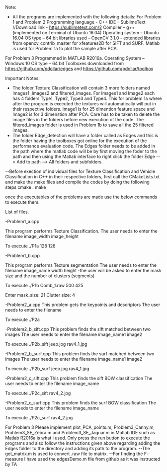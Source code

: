 Note: 
- All the programs are implemented with the following details:
For Problem 1 and Problem 2 
Programming language - C++
IDE – SublimeText       //Download link - https://sublimetext.com/2
Compiler – g++   (implemented on Terminal of Ubuntu 16.04)
Operating system – Ubuntu 16.04
OS type – 64 bit
libraries used – OpenCV 3.1.0
	      - extended libraries from opencv_contrib_master for xfeatures2D for SIFT and SURF.
Matlab is used for Problem 1a to plot the sample after PCA.

For Problem 3
Programmed in MATLAB R2016a.
Operating System – Windows 10
OS type – 64 bit
Toolboxes downloaded from https://github.com/pdollar/edges and https://github.com/pdollar/toolbox

Important Notes:
- The folder Texture Classification will contain 3 more folders named Images1 ,Images2 and filtered_images. For Images1 and Image2 each has 4 folders Type1, Type2, Type3 and Type4. This for problem 1a where after the program is executed the textures will automatically will put in their respective folders. Image1 is for 25 dimention feature space and Image2 is for 3 dimenstion after PCA. Care has to be taken to delete the image files in the folders before new execution of the code. The filtered_images folder is used in Problem 1b to save all the 25 filtered images.
- The folder Edge_detection will have a folder called as Edges and this is the folder having the toolboxes got online for the execution of the performance evaluation code. The Edges folder needs to be added in the path where the matlab code will be by first moving the foder to the path and then using the Matlab interface to right click the folder Edge --> Add to path --> All folders and subfolders.


--Before exection of individual files for Texture Classification and Vehicle Classification in C++ in their respective folders, first call the CMakeLists.txt and make the make files and compile the codes by doing the following steps
cmake .
make

once the executables of the problems are made use the below commands to execute them. 

List of files.

-Problem1_a.cpp

This program performs Texture Classification.
The user needs to enter the filename image_width image_height

To execute
./P1a 128 128



-Problem1_b.cpp

This program performs Texture segmentation
The user needs to enter the filename image_name width height
-the user will be asked to enter the mask size and the number of clusters (segments)


To execute
./P1b Comb_1.raw 500 425 

Enter mask_size:
21
Clutter size:
4



-Problem2_a.cpp
This problem gets the keypoints and descriptors
The user needs to enter the filename 


To execute
./P2a 



-Problem2_b_sift.cpp
This problem finds the sift matched between two images
The user needs to enter the filename image_name1 image2

To execute
./P2b_sift jeep.jpg rav4_1.jpg



-Problem2_b_surf.cpp
This problem finds the surf matched between two images
The user needs to enter the filename image_name1 image2

To execute
./P2b_surf jeep.jpg rav4_1.jpg



-Problem2_c_sift.cpp
This problem finds the sift BOW classification
The user needs to enter the filename image_name

To execute
./P2c_sift rav4_2.jpg 



-Problem2_c_surf.cpp
This problem finds the surf BOW classification
The user needs to enter the filename image_name

To execute
./P2c_surf rav4_2.jpg 

For Problem 3
Please implement plot_PCA_points.m, Problem3_Canny.m, Problem3_SE_Zebra.m and Problem3_SE_Jaguar.m in Matlab IDE such as Matlab R2016a is what i used. Only press the run button to execute the programs and also follow the instructions given above regarding adding the Edges folder to the directory and adding its path to the program.
--The get_matrix.m is used to convert .raw file to matrix.
--For finding the F- measure I have used the edgesDemo.m file from github as it was instructed by TA

